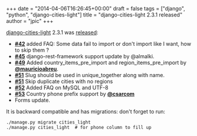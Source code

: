 +++
date = "2014-04-06T16:26:45+00:00"
draft = false
tags = ["django", "python", "django-cities-light"]
title = "django-cities-light 2.3.1 released"
author = "jpic"
+++

[django-cities-light](http://github.com/yourlabs/django-cities-light) 2.3.1 was [released](https://pypi.python.org/pypi/django-cities-light/2.3.1):

- **[#42](http://github.com/yourlabs/django-cities-light/issues/42)** added FAQ: Some data fail to import or don't import like I want, how to skip them ?
- **[#45](http://github.com/yourlabs/django-cities-light/issues/45)** django-rest-framework support update by @almalki.
- **[#49](http://github.com/yourlabs/django-cities-light/issues/49)** Added country_items_pre_import and region_items_pre_import by **[@mauricioabreu](http://github.com/mauricioabreu)**.
- **[#51](http://github.com/yourlabs/django-cities-light/issues/51)** Slug should be used in unique_together along with name.
- **[#51](http://github.com/yourlabs/django-cities-light/issues/51)** Skip duplicate cities with no regions
- **[#52](http://github.com/yourlabs/django-cities-light/issues/52)** Added FAQ on MySQL and UTF-8
- **[#53](http://github.com/yourlabs/django-cities-light/issues/53)** Country phone prefix support by **[@csarcom](http://github.com/csarcom)**
- Forms update.

It is backward compatible and has migrations: don't forget to run:

    ./manage.py migrate cities_light
    ./manage.py cities_light  # for phone column to fill up
